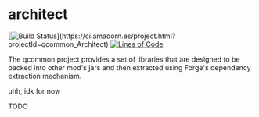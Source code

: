 # architect

[![Build Status](https://ci.amadorn.es/app/rest/builds/aggregated/strob:(buildType:(project:(id:qcommon_Architect)))/statusIcon.svg)](https://ci.amadorn.es/project.html?projectId=qcommon_Architect)
[![Lines of Code](https://tokei.rs/b1/github/qcommon/architect?category=code)](https://github.com/qcommon/architect)

The qcommon project provides a set of libraries that are designed to be packed into other mod's jars and then extracted using Forge's dependency extraction mechanism.

uhh, idk for now

TODO
